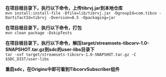 **在项目根目录下，执行以下命令，上传tibrvj.jar到本地仓库**  
```mvn install:install-file -Dfile=lib/tibrvj.jar -DgroupId=com.tibco -DartifactId=tibrvj -Dversion=8.5 -Dpackaging=jar```

**在项目根目录下，执行以下命令，打包**  
```mvn clean package -DskipTests```

**在项目根目录下，执行以下命令，解压target/streamsets-tibcorv-1.0-SNAPSHOT.tar.gz到sdc的user-libs目录下**  
```tar -xvf target/streamsets-tibcorv-1.0-SNAPSHOT.tar.gz -C $SDC_DIST/user-libs```

**重启sdc，在Origins中即可看到TibcorvSubscriber组件**
